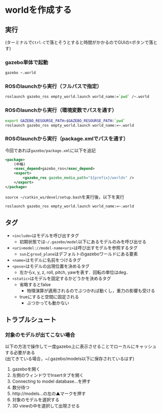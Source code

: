 # worldを作成する
## 実行
(ターミナルで`Ctrl-C`で落とそうとすると時間がかかるのでGUIの☓ボタンで落とす)
### gazebo単体で起動
```bash
gazebo ~.world
```
### ROSのlaunchから実行（フルパスで指定）
```bash
roslaunch gazebo_ros empty_world.launch world_name:=`pwd` /~.world
```
### ROSのlaunchから実行（環境変数でパスを通す）
```bash
export GAZEBO_RESOURSE_PATH=$GAZEBO_RESOURSE_PATH:`pwd`
roslaunch gazebo_ros empty_world.launch world_name:=~.world
```
### ROSのlaunchから実行（package.xmlでパスを通す）
今回であれば`gazebo/package.xml`に以下を追記
```xml
<package>
    (中略)
    <exec_depend>gazebo_ros</exec_depend>
    <export>
        <gazebo_ros gazebo_media_path="${prefix}/worlds" />
    </export>
</package>
```
`source ~/catkin_ws/devel/setup.bash`を実行後，以下を実行
```bash
roslaunch gazebo_ros empty_world.launch world_name:=~.world
```
## タグ 
- `<include>`はモデルを呼び出すタグ
    - 初期状態では`~/.gazebo/model`以下にあるモデルのみを呼び出せる
- `<uri>model://model-name<uri>`は呼び出すモデルを参照するタグ
    - `sun`と`groud_plane`はデフォルトのgazeboワールドにある要素
- `<name>`はモデルに名前をつけるタグ
- `<pose>`はモデルの出現位置を決めるタグ
    - 左からx, y, z, roll, pitch, yawを表す．回転の単位はdeg．
- `<static>`はモデルを固定するかどうかを決めるタグ
    - 省略するとfalse
        - 物理演算が適用されるのでぶつかれば動くし，重力の影響も受ける
    - trueにすると空間に固定される
        - ぶつかっても動かない
## トラブルシュート
### 対象のモデルが出てこない場合
以下の方法で操作して一度gazebo上に表示させることでローカルにキャッシュする必要がある<br>
(出てきている場合，~/.gazebo/models以下に保存されているはず)
1. gazeboを開く
1. 左側のウィンドウでInsertタブを開く
1. Connecting to model database...を押す
1. 数分待つ
1. http://models...の左の▲マークを押す
1. 対象のモデルを選択する
1. 3D viewの中を選択して出現させる
